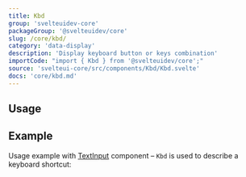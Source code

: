 ```yaml
---
title: Kbd
group: 'svelteuidev-core'
packageGroup: '@svelteuidev/core'
slug: /core/kbd/
category: 'data-display'
description: 'Display keyboard button or keys combination'
importCode: "import { Kbd } from '@svelteuidev/core';"
source: 'svelteui-core/src/components/Kbd/Kbd.svelte'
docs: 'core/kbd.md'
---
```


<script>
    import { Demo, KbdDemos } from '@svelteuidev/demos';
</script>

## Usage

<Demo demo={KbdDemos.usage} />

## Example

Usage example with [TextInput](core/text-input) component – `Kbd` is used to describe a keyboard shortcut:

<Demo demo={KbdDemos.example} />
